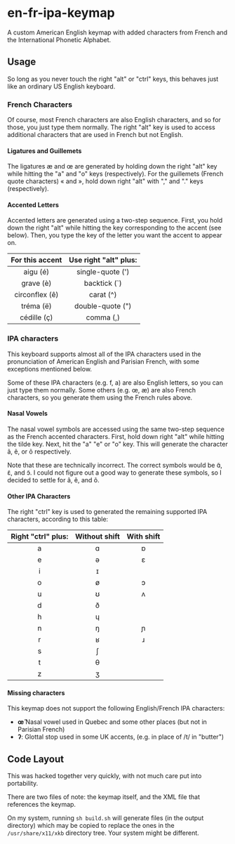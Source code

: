 # en-fr-ipa-keymap
A custom American English keymap with added characters from French and the International Phonetic Alphabet.

## Usage
So long as you never touch the right "alt" or "ctrl" keys, this behaves just like an ordinary US English keyboard.

### French Characters

Of course, most French characters are also English characters, and so for those, you just type them normally.  The right
"alt" key is used to access additional characters that are used in French but not English.

#### Ligatures and Guillemets
The ligatures æ and œ are generated by holding down the right "alt" key while hitting the "a" and "o" keys (respectively).
For the guillemets (French quote characters) « and », hold down right "alt" with  "," and "." keys (respectively).

#### Accented Letters
Accented letters are generated using a two-step sequence. First, you hold down the right "alt" while hitting the
key corresponding to the accent (see below). Then, you type the key of the letter you want the accent to appear on.

| For this accent | Use right "alt" plus: |
|:---------------:|:---------------------:|
| aigu (é)        | single-quote (')      |
| grave (è)       | backtick (`)          |
| circonflex (ê)  | carat (^)             |
| tréma (ë)       | double-quote (")      |
| cédille (ç)     | comma (,)             |


### IPA characters

This keyboard supports almost all of the IPA characters used in the pronunciation of American English and Parisian French,
with some exceptions mentioned below.

Some of these IPA characters (e.g. f, a) are also English letters, so you can just type them normally.
Some others (e.g. œ, æ) are also French characters, so you generate them using the French rules above.

#### Nasal Vowels

The nasal vowel symbols are accessed using the same two-step sequence as the French accented characters.
First, hold down right "alt" while hitting the tilde key. Next, hit the "a" "e" or "o" key. This will
generate the character ã, ẽ, or õ respectively.

Note that these are technically incorrect. The correct symbols would be ɑ̃, ɛ̃, and ɔ̃. I could not figure out a good way to
generate these symbols, so I decided to settle for ã, ẽ, and õ.  

#### Other IPA Characters

The right "ctrl" key is used to generated the remaining supported IPA characters, according to this table:

| Right "ctrl" plus: | Without shift | With shift |
|:------------------:|:-------------:|:----------:|
|a                   |ɑ              |ɒ           |
|e                   |ə              |ɛ           |
|i                   |ɪ              |            |
|o                   |ø              |ɔ           |
|u                   |ʊ              |ʌ           |
|d                   |ð              |            |
|h                   |ɥ              |            |
|n                   |ŋ              |ɲ           |
|r                   |ʁ              |ɹ           |
|s                   |ʃ              |            |
|t                   |θ              |            |
|z                   |ʒ              |            |

#### Missing characters
This keymap does not support the following English/French IPA characters:

- **œ̃** Nasal vowel used in Quebec and some other places (but not in Parisian French)
- **ʔ**: Glottal stop used in some UK accents, (e.g. in place of /t/ in "butter")


## Code Layout
This was hacked together very quickly, with not much care put into portability.

There are two files of note: the keymap itself, and the XML file that references the keymap.

On my system, running `sh build.sh` will generate files (in the output directory) which may be copied
to replace the ones in the `/usr/share/x11/xkb` directory tree. Your system might be different.
